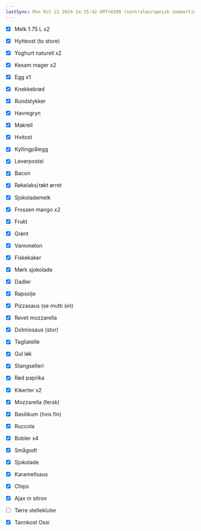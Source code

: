 ```yaml
---
lastSync: Mon Oct 21 2024 14:15:42 GMT+0200 (sentraleuropeisk sommertid)
---
```

- [x] Melk 1.75 L x2
- [x] Hytteost (to store)
- [x] Yoghurt naturell x2
- [x] Kesam mager x2
- [x] Egg x1
- [x] Knekkebrød
- [x] Rundstykker
- [x] Havregryn
- [x] Makrell
- [x] Hvitost
- [x] Kyllingpålegg
- [x] Leverpostei 
- [x] Bacon
- [x] Røkelaks/røkt ørret
- [x] Sjokolademelk
- [x] Frossen mango x2
- [x] Frukt 
- [x] Grønt 

- [x] Vannmelon
- [x] Fiskekaker
- [x] Mørk sjokolade
- [x] Dadler 

- [x] Rapsolje
- [x] Pizzasaus (se mutti sin)
- [x] Revet mozzarella

- [x] Dolmiosaus (stor)
- [x] Tagliatelle
- [x] Gul løk 
- [x] Stangselleri
- [x] Rød paprika
- [x] Kikerter x2
- [x] Mozzarella (fersk)
- [x] Basilikum (hvis fin)
- [x] Ruccola

- [x] Bobler x4
- [x] Smågodt 
- [x] Sjokolade
- [x] Karamellsaus
- [x] Chips

- [x] Ajax m sitron
- [ ] Tørre stellekluter
- [x] Tannkost Ossi